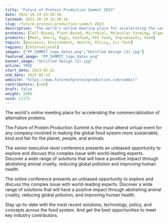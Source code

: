 ```yaml
---
title: "Future of Protein Production Summit 2023"
date: 2022-10-19 15:30:16
lastmod: 2022-10-19 15:30:16
slug: /future-protein-production-summit-2023
description: "The world's online meeting place for accelerating the commercialization of alternative proteins.The Future of Protein Production Summit is the must-attend virtual event for any company involved in making the global food system more sustainable, kind and fair for the planet, people, and animals."
proteins: [Cell-Based, Plant-Based, Microbial, Molecular Farming, Algae, Fungi]
products: [Meat, Dairy, Eggs, Seafood, Pet Food, Ingredients, Feed]
topics: [Business, Environment, Health, Policy, Sci-Tech]
regions: [International]
images: ["PP_SUMMIT_logo_dates.png","Untitled design (2).jpg"]
featured_image: "PP_SUMMIT_logo_dates.png"
banner_image: "Untitled design (2).jpg"
online: TRUE
start_date: 2023-02-21
end_date: 2023-02-23
website: "https://www.futureofproteinproduction.com/summit"
contributors: [seb]
draft: false
weight: 5000
uuid: 11171
---
```

The world\'s online meeting place for accelerating the commercialization
of alternative proteins.

The Future of Protein Production Summit is the must-attend virtual event
for any company involved in making the global food system more
sustainable, kind and fair for the planet, people, and animals.

The senior executive-level conference presents an unbiased opportunity
to explore and discuss this complex issue with world-leading experts.
Discover a wide range of solutions that will have a positive impact
through abolishing animal cruelty, reducing global pollution and
improving human health.

The online conference presents an unbiased opportunity to explore and
discuss this complex issue with world-leading experts. Discover a wide
range of solutions that will have a positive impact through abolishing
animal cruelty, reducing global pollution, and improving human health.

Stay up-to-date with the most recent solutions, technology, policy, and
concepts across the food system. And get the best opportunities to meet
key industry contributors.
